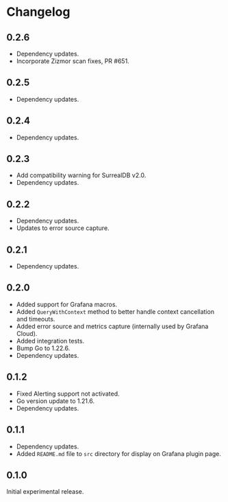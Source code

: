 # Changelog

## 0.2.6

- Dependency updates.
- Incorporate Zizmor scan fixes, PR #651.

## 0.2.5

- Dependency updates.

## 0.2.4

- Dependency updates.

## 0.2.3

- Add compatibility warning for SurrealDB v2.0.
- Dependency updates.

## 0.2.2

- Dependency updates.
- Updates to error source capture.

## 0.2.1

- Dependency updates.

## 0.2.0

- Added support for Grafana macros.
- Added `QueryWithContext` method to better handle context cancellation and timeouts.
- Added error source and metrics capture (internally used by Grafana Cloud).
- Added integration tests.
- Bump Go to 1.22.6.
- Dependency updates.

## 0.1.2

- Fixed Alerting support not activated.
- Go version update to 1.21.6.
- Dependency updates.

## 0.1.1

- Dependency updates.
- Added `README.md` file to `src` directory for display on Grafana plugin page.

## 0.1.0

Initial experimental release.
